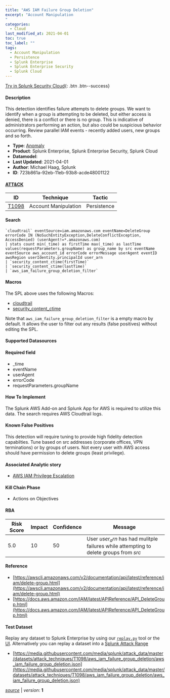 ```yaml
---
title: "AWS IAM Failure Group Deletion"
excerpt: "Account Manipulation
"
categories:
  - Cloud
last_modified_at: 2021-04-01
toc: true
toc_label: ""
tags:
  - Account Manipulation
  - Persistence
  - Splunk Enterprise
  - Splunk Enterprise Security
  - Splunk Cloud
---
```




[Try in Splunk Security Cloud](https://www.splunk.com/en_us/cyber-security.html){: .btn .btn--success}

#### Description

This detection identifies failure attempts to delete groups. We want to identify when a group is attempting to be deleted, but either access is denied, there is a conflict or there is no group. This is indicative of administrators performing an action, but also could be suspicious behavior occurring. Review parallel IAM events - recently added users, new groups and so forth.

- **Type**: [Anomaly](https://github.com/splunk/security_content/wiki/object-Analytic-Types)
- **Product**: Splunk Enterprise, Splunk Enterprise Security, Splunk Cloud
- **Datamodel**: 
- **Last Updated**: 2021-04-01
- **Author**: Michael Haag, Splunk
- **ID**: 723b861a-92eb-11eb-93b8-acde48001122


#### [ATT&CK](https://attack.mitre.org/)

| ID             | Technique        |  Tactic             |
| -------------- | ---------------- |-------------------- |
| [T1098](https://attack.mitre.org/techniques/T1098/) | Account Manipulation | Persistence |

#### Search

```
`cloudtrail` eventSource=iam.amazonaws.com eventName=DeleteGroup errorCode IN (NoSuchEntityException,DeleteConflictException, AccessDenied) (userAgent!=*.amazonaws.com) 
| stats count min(_time) as firstTime max(_time) as lastTime values(requestParameters.groupName) as group_name by src eventName eventSource aws_account_id errorCode errorMessage userAgent eventID awsRegion userIdentity.principalId user_arn 
| `security_content_ctime(firstTime)` 
| `security_content_ctime(lastTime)` 
| `aws_iam_failure_group_deletion_filter`
```

#### Macros
The SPL above uses the following Macros:
* [cloudtrail](https://github.com/splunk/security_content/blob/develop/macros/cloudtrail.yml)
* [security_content_ctime](https://github.com/splunk/security_content/blob/develop/macros/security_content_ctime.yml)

Note that `aws_iam_failure_group_deletion_filter` is a empty macro by default. It allows the user to filter out any results (false positives) without editing the SPL.

#### Supported Datasources


#### Required field
* _time
* eventName
* userAgent
* errorCode
* requestParameters.groupName


#### How To Implement
The Splunk AWS Add-on and Splunk App for AWS is required to utilize this data. The search requires AWS Cloudtrail logs.

#### Known False Positives
This detection will require tuning to provide high fidelity detection capabilties. Tune based on src addresses (corporate offices, VPN terminations) or by groups of users. Not every user with AWS access should have permission to delete groups (least privilege).

#### Associated Analytic story
* [AWS IAM Privilege Escalation](/stories/aws_iam_privilege_escalation)


#### Kill Chain Phase
* Actions on Objectives



#### RBA

| Risk Score  | Impact      | Confidence   | Message      |
| ----------- | ----------- |--------------|--------------|
| 5.0 | 10 | 50 | User $user_arn$ has had mulitple failures while attempting to delete groups from $src$ |




#### Reference

* [https://awscli.amazonaws.com/v2/documentation/api/latest/reference/iam/delete-group.html](https://awscli.amazonaws.com/v2/documentation/api/latest/reference/iam/delete-group.html)
* [https://docs.aws.amazon.com/IAM/latest/APIReference/API_DeleteGroup.html](https://docs.aws.amazon.com/IAM/latest/APIReference/API_DeleteGroup.html)



#### Test Dataset
Replay any dataset to Splunk Enterprise by using our [`replay.py`](https://github.com/splunk/attack_data#using-replaypy) tool or the [UI](https://github.com/splunk/attack_data#using-ui).
Alternatively you can replay a dataset into a [Splunk Attack Range](https://github.com/splunk/attack_range#replay-dumps-into-attack-range-splunk-server)


* [https://media.githubusercontent.com/media/splunk/attack_data/master/datasets/attack_techniques/T1098/aws_iam_failure_group_deletion/aws_iam_failure_group_deletion.json](https://media.githubusercontent.com/media/splunk/attack_data/master/datasets/attack_techniques/T1098/aws_iam_failure_group_deletion/aws_iam_failure_group_deletion.json)



[*source*](https://github.com/splunk/security_content/tree/develop/detections/cloud/aws_iam_failure_group_deletion.yml) \| *version*: **1**
